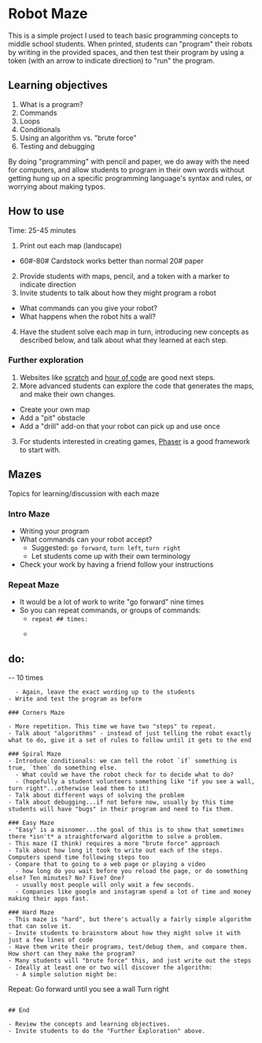 # Robot Maze

This is a simple project I used to teach basic programming concepts to middle school students. When printed, students can "program" their robots by writing in the provided spaces, and then test their program by using a token (with an arrow to indicate direction) to "run" the program.

## Learning objectives

1. What is a program?
2. Commands
3. Loops
4. Conditionals
5. Using an algorithm vs. "brute force"
6. Testing and debugging

By doing "programming" with pencil and paper, we do away with the need for computers, and allow students to program in their own words without getting hung up on a specific programming language's syntax and rules, or worrying about making typos.

## How to use

Time: 25-45 minutes

1. Print out each map (landscape)
  - 60#-80# Cardstock works better than normal 20# paper
2. Provide students with maps, pencil, and a token with a marker to indicate direction
3. Invite students to talk about how they might program a robot
  - What commands can you give your robot?
  - What happens when the robot hits a wall?
4. Have the student solve each map in turn, introducing new concepts as described below, and talk about what they learned at each step.

### Further exploration

1. Websites like [scratch](https://scratch.mit.edu/) and [hour of code](https://hourofcode.com/us) are good next steps.
2. More advanced students can explore the code that generates the maps, and make their own changes.
  - Create your own map
  - Add a "pit" obstacle
  - Add a "drill" add-on that your robot can pick up and use once
3. For students interested in creating games, [Phaser](https://phaser.io/) is a good framework to start with.

## Mazes

Topics for learning/discussion with each maze

### Intro Maze

- Writing your program
- What commands can your robot accept?
  - Suggested: `go forward`, `turn left`, `turn right`
  - Let students come up with their own terminology
- Check your work by having a friend follow your instructions

### Repeat Maze

- It would be a lot of work to write "go forward" nine times
- So you can repeat commands, or groups of commands:
  - `repeat ## times:`
  - ```
do:
  --
  --
10 times
```
  - Again, leave the exact wording up to the students
- Write and test the program as before

### Corners Maze

- More repetition. This time we have two "steps" to repeat.
- Talk about "algorithms" - instead of just telling the robot exactly what to do, give it a set of rules to follow until it gets to the end

### Spiral Maze
- Introduce conditionals: we can tell the robot `if` something is true, `then` do something else.
  - What could we have the robot check for to decide what to do?
  - (hopefully a student volunteers something like "if you see a wall, turn right"...otherwise lead them to it)
- Talk about different ways of solving the problem
- Talk about debugging...if not before now, usually by this time students will have "bugs" in their program and need to fix them.

### Easy Maze
- "Easy" is a misnomer...the goal of this is to show that sometimes there *isn't* a straightforward algorithm to solve a problem.
- This maze (I think) requires a more "brute force" approach
- Talk about how long it took to write out each of the steps. Computers spend time following steps too
- Compare that to going to a web page or playing a video
  - how long do you wait before you reload the page, or do something else? Ten minutes? No? Five? One?
  - usually most people will only wait a few seconds.
  - Companies like google and instagram spend a lot of time and money making their apps fast.

### Hard Maze
- This maze is "hard", but there's actually a fairly simple algorithm that can solve it.
- Invite students to brainstorm about how they might solve it with just a few lines of code
- Have them write their programs, test/debug them, and compare them. How short can they make the program?
- Many students will "brute force" this, and just write out the steps
- Ideally at least one or two will discover the algorithm:
  - A simple solution might be:
```
Repeat:
  Go forward until you see a wall
  Turn right
```

## End

- Review the concepts and learning objectives.
- Invite students to do the "Further Exploration" above.
